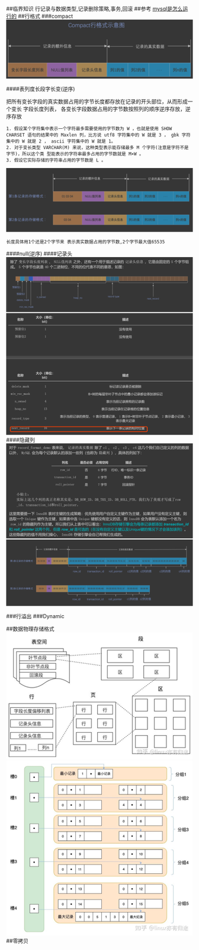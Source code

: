 ##临界知识
行记录与数据类型,记录删除策略,事务,回滚
##参考
[mysql是怎么运行的]()
##行格式
###compact
![](.z_7_mysql_物理存储_行格式_compact_dynamic_内存缓存_零拷贝_images/9c16d6d0.png)

####表列度长段字长变(逆序)

把所有变长字段的真实数据占用的字节长度都存放在记录的开头部位，从而形成一个变长 字段长度列表，
各变长字段数据占用的字节数按照列的顺序逆序存放，逆序存放
```$xslt
1. 假设某个字符集中表示一个字符最多需要使用的字节数为 W ，也就是使用 SHOW CHARSET 语句的结果中的 Maxlen 列，比方说 utf8 字符集中的 W 就是 3 ， gbk 字符集中的 W 就是 2 ， ascii 字符集中的 W 就是 1。
2. 对于变长类型 VARCHAR(M) 来说，这种类型表示能存储最多 M 个字符(注意是字符不是字节)，所以这个类 型能表示的字符串最多占用的字节数就是 M×W 。
3. 假设它实际存储的字符串占用的字节数是 L 。
```
![](.z_7_mysql_物理存储_行格式_compact_dynamic_内存缓存_零拷贝_images/257d820c.png)
```$xslt
长度具体用1个还是2个字节来 表示真实数据占用的字节数,2个字节最大值65535
```
####null(逆序)
####记录头
![](.z_7_mysql_物理存储_行格式_compact_dynamic_内存缓存_零拷贝_images/843ddb48.png)
![](.z_7_mysql_物理存储_行格式_compact_dynamic_内存缓存_零拷贝_images/fb2ecc07.png)
####隐藏列
![](.z_7_mysql_物理存储_行格式_compact_dynamic_内存缓存_零拷贝_images/d771aa4a.png)
![](.z_7_mysql_物理存储_行格式_compact_dynamic_内存缓存_零拷贝_images/3d80fc89.png)

###行溢出
###Dynamic

##数据物理存储格式
![](.z_7_mysql_物理存储_行格式_compact_dynamic_内存缓存_零拷贝_images/7512b449.png)
![](.z_7_mysql_物理存储_行格式_compact_dynamic_内存缓存_零拷贝_images/9debe317.png)
[](https://zhuanlan.zhihu.com/p/345414925)
##零拷贝
[](https://spongecaptain.cool/post/mysql/zerocopyofmysql/)
[](https://zhuanlan.zhihu.com/p/330515575)
[](https://www.cnblogs.com/zhoujinyi/p/4270745.html)
